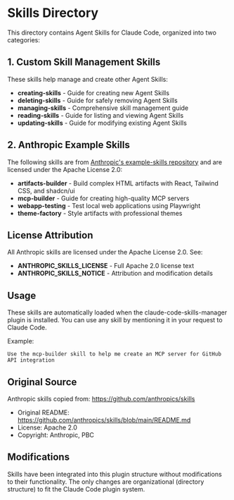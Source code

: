 # Skills Directory

This directory contains Agent Skills for Claude Code, organized into two categories:

## 1. Custom Skill Management Skills

These skills help manage and create other Agent Skills:

- **creating-skills** - Guide for creating new Agent Skills
- **deleting-skills** - Guide for safely removing Agent Skills
- **managing-skills** - Comprehensive skill management guide
- **reading-skills** - Guide for listing and viewing Agent Skills
- **updating-skills** - Guide for modifying existing Agent Skills

## 2. Anthropic Example Skills

The following skills are from [Anthropic's example-skills repository](https://github.com/anthropics/skills) and are licensed under the Apache License 2.0:

- **artifacts-builder** - Build complex HTML artifacts with React, Tailwind CSS, and shadcn/ui
- **mcp-builder** - Guide for creating high-quality MCP servers
- **webapp-testing** - Test local web applications using Playwright
- **theme-factory** - Style artifacts with professional themes

## License Attribution

All Anthropic skills are licensed under the Apache License 2.0. See:
- **ANTHROPIC_SKILLS_LICENSE** - Full Apache 2.0 license text
- **ANTHROPIC_SKILLS_NOTICE** - Attribution and modification details

## Usage

These skills are automatically loaded when the claude-code-skills-manager plugin is installed. You can use any skill by mentioning it in your request to Claude Code.

Example:
```
Use the mcp-builder skill to help me create an MCP server for GitHub API integration
```

## Original Source

Anthropic skills copied from: https://github.com/anthropics/skills
- Original README: https://github.com/anthropics/skills/blob/main/README.md
- License: Apache 2.0
- Copyright: Anthropic, PBC

## Modifications

Skills have been integrated into this plugin structure without modifications to their functionality. The only changes are organizational (directory structure) to fit the Claude Code plugin system.
